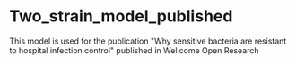# Two_strain_model_published
This model is used for the publication "Why sensitive bacteria are resistant to hospital infection control" published in Wellcome Open Research
